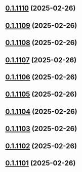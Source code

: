 ## [0.1.1110](https://github.com/binary-braids/terraform-oracle/compare/v0.1.1109...v0.1.1110) (2025-02-26)



## [0.1.1109](https://github.com/binary-braids/terraform-oracle/compare/v0.1.1108...v0.1.1109) (2025-02-26)



## [0.1.1108](https://github.com/binary-braids/terraform-oracle/compare/v0.1.1107...v0.1.1108) (2025-02-26)



## [0.1.1107](https://github.com/binary-braids/terraform-oracle/compare/v0.1.1106...v0.1.1107) (2025-02-26)



## [0.1.1106](https://github.com/binary-braids/terraform-oracle/compare/v0.1.1105...v0.1.1106) (2025-02-26)



## [0.1.1105](https://github.com/binary-braids/terraform-oracle/compare/v0.1.1104...v0.1.1105) (2025-02-26)



## [0.1.1104](https://github.com/binary-braids/terraform-oracle/compare/v0.1.1103...v0.1.1104) (2025-02-26)



## [0.1.1103](https://github.com/binary-braids/terraform-oracle/compare/v0.1.1102...v0.1.1103) (2025-02-26)



## [0.1.1102](https://github.com/binary-braids/terraform-oracle/compare/v0.1.1101...v0.1.1102) (2025-02-26)



## [0.1.1101](https://github.com/binary-braids/terraform-oracle/compare/v0.1.1100...v0.1.1101) (2025-02-26)



